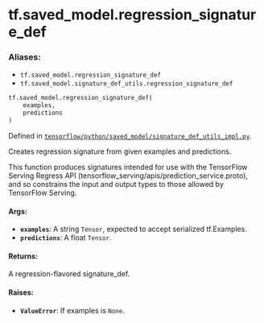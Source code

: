 <div itemscope itemtype="http://developers.google.com/ReferenceObject">
<meta itemprop="name" content="tf.saved_model.regression_signature_def" />
<meta itemprop="path" content="Stable" />
</div>

# tf.saved_model.regression_signature_def

### Aliases:

* `tf.saved_model.regression_signature_def`
* `tf.saved_model.signature_def_utils.regression_signature_def`

``` python
tf.saved_model.regression_signature_def(
    examples,
    predictions
)
```



Defined in [`tensorflow/python/saved_model/signature_def_utils_impl.py`](/code/stable/tensorflow/python/saved_model/signature_def_utils_impl.py).

Creates regression signature from given examples and predictions.

This function produces signatures intended for use with the TensorFlow Serving
Regress API (tensorflow_serving/apis/prediction_service.proto), and so
constrains the input and output types to those allowed by TensorFlow Serving.

#### Args:

* <b>`examples`</b>: A string `Tensor`, expected to accept serialized tf.Examples.
* <b>`predictions`</b>: A float `Tensor`.


#### Returns:

A regression-flavored signature_def.


#### Raises:

* <b>`ValueError`</b>: If examples is `None`.